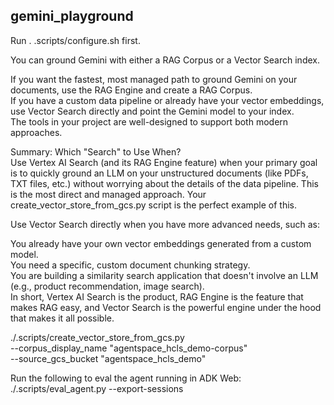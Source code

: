 ## gemini\_playground

Run . .scripts/configure.sh first.

You can ground Gemini with either a RAG Corpus or a Vector Search index.

If you want the fastest, most managed path to ground Gemini on your documents, use the RAG Engine and create a RAG Corpus.  
If you have a custom data pipeline or already have your vector embeddings, use Vector Search directly and point the Gemini model to your index.  
The tools in your project are well-designed to support both modern approaches.

Summary: Which "Search" to Use When?  
Use Vertex AI Search (and its RAG Engine feature) when your primary goal is to quickly ground an LLM on your unstructured documents (like PDFs, TXT files, etc.) without worrying about the details of the data pipeline. This is the most direct and managed approach. Your create\_vector\_store\_from\_gcs.py script is the perfect example of this.

Use Vector Search directly when you have more advanced needs, such as:

You already have your own vector embeddings generated from a custom model.  
You need a specific, custom document chunking strategy.  
You are building a similarity search application that doesn't involve an LLM (e.g., product recommendation, image search).  
In short, Vertex AI Search is the product, RAG Engine is the feature that makes RAG easy, and Vector Search is the powerful engine under the hood that makes it all possible.

./.scripts/create\_vector\_store\_from\_gcs.py   
\--corpus\_display\_name "agentspace\_hcls\_demo-corpus"   
\--source\_gcs\_bucket "agentspace\_hcls\_demo"

Run the following to eval the agent running in ADK Web:  
./.scripts/eval\_agent.py --export-sessions